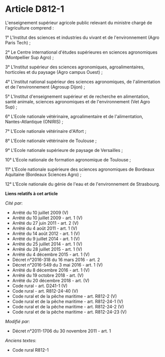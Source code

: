 # Article D812-1

L'enseignement supérieur agricole public relevant du ministre chargé de l'agriculture comprend :

1° L'Institut des sciences et industries du vivant et de l'environnement (Agro Paris Tech) ;

2° Le Centre international d'études supérieures en sciences agronomiques (Montpellier Sup Agro) ;

3° L'Institut supérieur des sciences agronomiques, agroalimentaires, horticoles et du paysage (Agro campus Ouest) ;

4° L'institut national supérieur des sciences agronomiques, de l'alimentation et de l'environnement (Agrosup Dijon) ;

5° L'Institut d'enseignement supérieur et de recherche en alimentation, santé animale, sciences agronomiques et de
l'environnement (Vet Agro Sup) ;

6° L'Ecole nationale vétérinaire, agroalimentaire et de l'alimentation, Nantes-Atlantique (ONIRIS) ;

7° L'Ecole nationale vétérinaire d'Alfort ;

8° L'Ecole nationale vétérinaire de Toulouse ;

9° L'Ecole nationale supérieure de paysage de Versailles ; 

10° L'Ecole nationale de formation agronomique de Toulouse ;

11° L'Ecole nationale supérieure des sciences agronomiques de Bordeaux Aquitaine (Bordeaux Sciences Agro) ;

12° L'Ecole nationale du génie de l'eau et de l'environnement de Strasbourg.

**Liens relatifs à cet article**

_Cité par_:

  - Arrêté du 10 juillet 2009 (V)
  - Arrêté du 10 juillet 2009 - art. 1 (V)
  - Arrêté du 27 juin 2011 - art. 2 (V)
  - Arrêté du 4 août 2011 - art. 1 (V)
  - Arrêté du 14 août 2012 - art. 1 (V)
  - Arrêté du 9 juillet 2014 - art. 1 (V)
  - Arrêté du 25 juillet 2014 - art. 1 (V)
  - Arrêté du 28 juillet 2015 - art. 1 (V)
  - Arrêté du 4 décembre 2015 - art. 1 (V)
  - Décret n°2016-318 du 16 mars 2016 - art. 2
  - Décret n°2016-549 du 3 mai 2016 - art. 1 (V)
  - Arrêté du 8 décembre 2016 - art. 1 (V)
  - Arrêté du 19 octobre 2018 - art. (V)
  - Arrêté du 20 décembre 2018 - art. (V)
  - Code rural - art. D241-1 (V)
  - Code rural - art. R812-24-40 (V)
  - Code rural et de la pêche maritime - art. R812-2 (V)
  - Code rural et de la pêche maritime - art. R812-24-1 (V)
  - Code rural et de la pêche maritime - art. R812-24-2 (V)
  - Code rural et de la pêche maritime - art. R812-24-23 (V)

_Modifié par_:

  - Décret n°2011-1706 du 30 novembre 2011 - art. 1

_Anciens textes_:

  - Code rural R812-1
